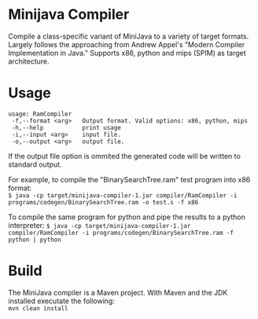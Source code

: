 Minijava Compiler
=================
Compile a class-specific variant of MiniJava to a variety of target formats. Largely follows the approaching from Andrew Appel's "Modern Compiler Implementation in Java." Supports x86, python 
and mips (SPIM) as target architecture.

Usage
=====
	usage: RamCompiler
	 -f,--format <arg>   Output format. Valid options: x86, python, mips
	 -h,--help           print usage
	 -i,--input <arg>    input file.
	 -o,--output <arg>   output file.  
 
If the output file option is ommited the generated code will be written to standard output.
 
For example, to compile the "BinarySearchTree.ram" test program into x86 format:  
`$ java -cp target/minijava-compiler-1.jar compiler/RamCompiler -i programs/codegen/BinarySearchTree.ram -o test.s -f x86`  
  
To compile the same program for python and pipe the results to a python interpreter:
`$ java -cp target/minijava-compiler-1.jar compiler/RamCompiler -i programs/codegen/BinarySearchTree.ram -f python | python`  

Build
=====
The MiniJava compiler is a Maven project. With Maven and the JDK installed executate the following:  
`mvn clean install`  
